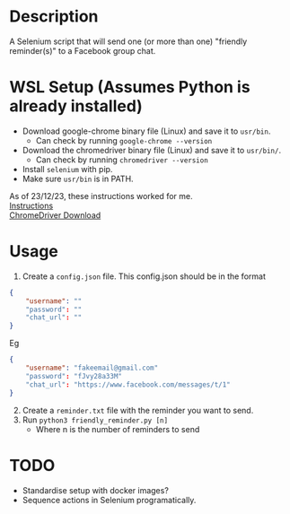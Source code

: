 # Description
A Selenium script that will send one (or more than one) "friendly reminder(s)" to a Facebook group chat.

# WSL Setup (Assumes Python is already installed)
- Download google-chrome binary file (Linux) and save it to `usr/bin`.
    - Can check by running `google-chrome --version`
- Download the chromedriver binary file (Linux) and save it to `usr/bin/`.
    - Can check by running `chromedriver --version`
- Install `selenium` with pip.
- Make sure `usr/bin` is in PATH.

As of 23/12/23, these instructions worked for me.
<br/>
[Instructions](https://www.gregbrisebois.com/posts/chromedriver-in-wsl2/)
<br/>
[ChromeDriver Download](https://chromedriver.chromium.org/downloads)

# Usage
1. Create a `config.json` file.
This config.json should be in the format
``` json
{
    "username": ""
    "password": ""
    "chat_url": ""
}
```
Eg
``` json
{
    "username": "fakeemail@gmail.com"
    "password": "fJvy28a33M"
    "chat_url": "https://www.facebook.com/messages/t/1"
}
```

2. Create a `reminder.txt` file with the reminder you want to send.
3. Run `python3 friendly_reminder.py [n]`
    - Where n is the number of reminders to send

# TODO
- Standardise setup with docker images?
- Sequence actions in Selenium programatically.
